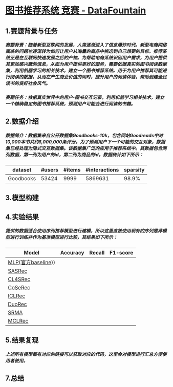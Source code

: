 

# [图书推荐系统 竞赛 - DataFountain](https://www.datafountain.cn/competitions/542)

## 1.赛题背景与任务

##### 赛题背景：随着新型互联网的发展，人类逐渐进入了信息爆炸时代。新型电商网络面临的问题也逐渐转为如何让用户从海量的商品中挑选到自己想要的目标。推荐系统正是在互联网快速发展之后的产物。为帮助电商系统识别用户需求，为用户提供其更加感兴趣的信息，从而为用户提供更好的服务，需要依据真实的图书阅读数据集，利用机器学习的相关技术，建立一个图书推荐系统。用于为用户推荐其可能进行阅读的数据，从而在产生商业价值的同时，提升用户的阅读体验，帮助创建全民读书的良好社会风气。

##### 赛题任务：依据真实世界中的用户-图书交互记录，利用机器学习相关技术，建立一个精确稳定的图书推荐系统，预测用户可能会进行阅读的书籍。

## 2.数据介绍

##### 数据简介：数据集来自公开数据集Goodbooks-10k，包含网站Goodreads中对10,000本书共约6,000,000条评分。为了预测用户下一个可能的交互对象，数据集已经处理为隐式交互数据集。该数据集广泛的应用于推荐系统中。其数据包含两列数据，第一列为用户的id，第二列为商品的id。数据统计如下所示：

| dataset   | #users | #items | #interactions | sparsity |
| --------- | ------ | ------ | ------------- | -------- |
| Goodbooks | 53424  | 9999   | 5869631       | 98.9%    |

## 3.模型构建

## 4.实验结果

##### 提供的数据适合使用序列推荐模型进行建模，所以这里直接使用现有的序列推荐模型进行训练并作为基准模型进行比较，其结果如下所示：

| Model                                                        | Accuracy | Recall | F1-score |
| ------------------------------------------------------------ | -------- | ------ | -------- |
| [MLP(官方baseline)](https://work.datafountain.cn/forum?id=563&type=2&source=1)) |          |        |          |
| [SASRec](https://arxiv.org/abs/1808.09781)                   |          |        |          |
| [CL4SRec](https://arxiv.org/abs/2010.14395)                  |          |        |          |
| [CoSeRec](https://arxiv.org/abs/2108.06479)                  |          |        |          |
| [ICLRec](https://arxiv.org/pdf/2202.02519.pdf)               |          |        |          |
| [DuoRec](https://arxiv.org/abs/2110.05730)                   |          |        |          |
| [SRMA](https://arxiv.org/abs/2203.15508)                     |          |        |          |
| [MCLRec](https://github.com/QinHsiu/MCLRec)                  |          |        |          |

## 5.结果复现

##### 上述所有模型都有对应的链接可以获取对应的代码，这里会对模型进行汇总方便使用者使用。

## 7.总结



